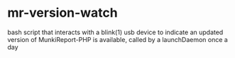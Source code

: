 # mr-version-watch
bash script that interacts with a blink(1) usb device to indicate an updated version of MunkiReport-PHP is available, called by a launchDaemon once a day
